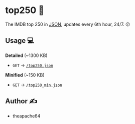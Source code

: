 # top250 🌟

The IMDB top 250 in [JSON](top250.json), updates every 6th hour, 24/7. 😮

## Usage 💻

**Detailed** (~1300 KB)
- `GET` -> [`/top250.json`](https://raw.githubusercontent.com/theapache64/top250/master/top250.json)

**Minified** (~150 KB)
- `GET` -> [`/top250_min.json`](https://raw.githubusercontent.com/theapache64/top250/master/top250_min.json)


## Author ✍️

-  theapache64
